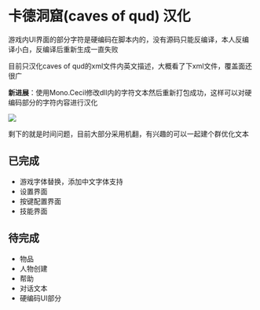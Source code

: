 # 卡德洞窟(caves of qud) 汉化
游戏内UI界面的部分字符是硬编码在脚本内的，没有源码只能反编译，本人反编译小白，反编译后重新生成一直失败

目前只汉化caves of qud的xml文件内英文描述，大概看了下xml文件，覆盖面还很广

**新进展**：使用Mono.Cecil修改dll内的字符文本然后重新打包成功，这样可以对硬编码部分的字符内容进行汉化

![](https://lofucc.github.io/picx-images-hosting/20240914/PixPin_2024-09-14_19-24-13.2vep7vq0wp.webp)


剩下的就是时间问题，目前大部分采用机翻，有兴趣的可以一起建个群优化文本

## 已完成

- 游戏字体替换，添加中文字体支持
- 设置界面
- 按键配置界面
- 技能界面

## 待完成

- 物品
- 人物创建
- 帮助
- 对话文本
- 硬编码UI部分

